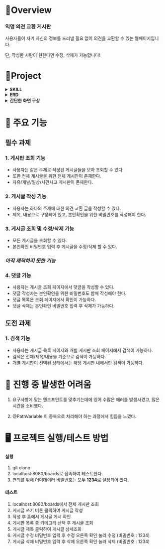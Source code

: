 #  🍳Overview

### 익명 의견 교환 게시판
사용자들이 자기 자신의 정보를 드러낼 필요 없이 의견을 교환할 수 있는 웹페이지입니다.

단, 작성한 사람이 원한다면 수정, 삭제가 가능합니다!

#  🚩Project
<details>
<summary><strong>SKILL</strong></summary>
<div markdown="1">       

**[Front-end]**  
<img src="https://img.shields.io/badge/javascript-F7DF1E?style=for-the-badge&logo=javascript&logoColor=black">
<img src="https://img.shields.io/badge/bootstrap-7952B3?style=for-the-badge&logo=bootstrap&logoColor=white">
<img src="https://img.shields.io/badge/HTML5-E34F26?style=for-the-badge&logo=html5&logoColor=white" />
<img src="https://img.shields.io/badge/Thymeleaf-005F0F?style=for-the-badge&logo=thymeleaf&logoColor=white">


**[Back-end]**   
<img src="https://img.shields.io/badge/java%2017-007396?style=for-the-badge&logo=java&logoColor=white">
<img src="https://img.shields.io/badge/sqlite-%2307405e.svg?style=for-the-badge&logo=sqlite&logoColor=white">
<img src="https://img.shields.io/badge/spring%20boot-6DB33F?style=for-the-badge&logo=springboot&logoColor=white">
<img src="https://img.shields.io/badge/apache%20tomcat-F8DC75?style=for-the-badge&logo=apachetomcat&logoColor=white">
<img src="https://img.shields.io/badge/JPA-005F0F?style=for-the-badge&logo=jpa&logoColor=white">
<img src="https://img.shields.io/badge/Hibernate-59666C?style=for-the-badge&logo=Hibernate&logoColor=white">

**[Tool & Environment]**  
<img src="https://img.shields.io/badge/github-181717?style=for-the-badge&logo=github&logoColor=white">
<img src="https://img.shields.io/badge/IntelliJ%20IDEA-CB5B8D?style=for-the-badge&logo=intellijidea&logoColor=white">
</div>
</details>

<details>
<summary><strong>ERD</strong></summary>
<div markdown="1"> 
  <img width="772" alt="image" src="https://github.com/simidot/Mission_youshin/assets/114278754/0068d3e6-0c6d-4316-92b4-8c24874b2387">
</div>
</details>

<details>
  <summary><strong>간단한 화면 구상</strong></summary>
<div markdown="1">
  <img src="https://github.com/simidot/Mission_youshin/assets/114278754/7dc7dc9f-aebd-431b-94dd-cfa7b0fd937f">
</div>
</details>


#  📍 주요 기능

## 필수 과제
### 1. 게시판 조회 기능
- 사용자는 같은 주제로 작성된 게시글들을 모아 조회할 수 있다.
- 또한 전체 게시글을 위한 전체 게시판이 존재한다.
- 자유/개발/일상/사건사고 게시판이 존재한다.

### 2. 게시글 작성 기능
- 사용자는 하나의 주제에 대한 의견 교환 글을 작성할 수 있다.
- 제목, 내용으로 구성되어 있고, 본인확인을 위한 비밀번호를 작성해야 한다.

### 3. 게시글 조회 및 수정/삭제 기능
- 모든 게시글을 조회할 수 있다.
- 본인확인 비밀번호 입력 후 게시글을 수정/삭제 할 수 있다.


### _아직 제작하지 못한 기능_
### 4. 댓글 기능
- 사용자는 게시글 조회 페이지에서 댓글을 작성할 수 있다.
- 댓글 작성자는 본인확인을 위한 비밀번호도 함께 작성해야 한다.
- 댓글 목록은 조회 페이지에서 확인이 가능하다.
- 댓글 삭제는 본인확인 비밀번호 입력 후 삭제가 가능하다.

## 도전 과제
### 1. 검색 기능
- 사용자는 게시글 목록 페이지와 개별 게시판 조회 페이지에서 검색이 가능하다.
- 검색은 전체/제목/내용을 기준으로 검색이 가능하다.
- 개별 게시판이 선택된 상태에서는 해당 게시판 내에서만 검색이 가능하다.


#  💊 진행 중 발생한 어려움

1. 요구사항에 맞는 엔드포인트를 맞추기는데에 있어 수많은 에러를 발생시켰고, 많은 시간을 소비했다.


2. @PathVariable 이 중복으로 처리해야 하는 과정에서 힘듭을 느꼈다.




# 🖥️ 프로젝트 실행/테스트 방법

#### 실행
1. git clone
2. localhost:8080/boards로 접속하여 테스트한다.
3. 편의를 위해 더미데이터 비밀번호는 모두 **1234**로 설정되어 있다.

#### 테스트
1. localhost:8080/boards에서 전체 게시판 조회
2. 게시글 쓰기 버튼 클릭하여 게시글 작성
3. 작성 후 홈에서 게시글 게시 확인
4. 게시판 목록 중 카테고리 선택 후 게시글 조회
5. 게시글 제목 클릭하여 게시글 상세조회
6. 게시글 수정 비밀번호 입력 후 수정 오른쪽 확인 눌러 수정 (비밀번호 : 1234)
7. 게시글 삭제 비밀번호 입력 후 삭제 오른쪽 확인 눌러 삭제 (비밀번호 : 1234)
